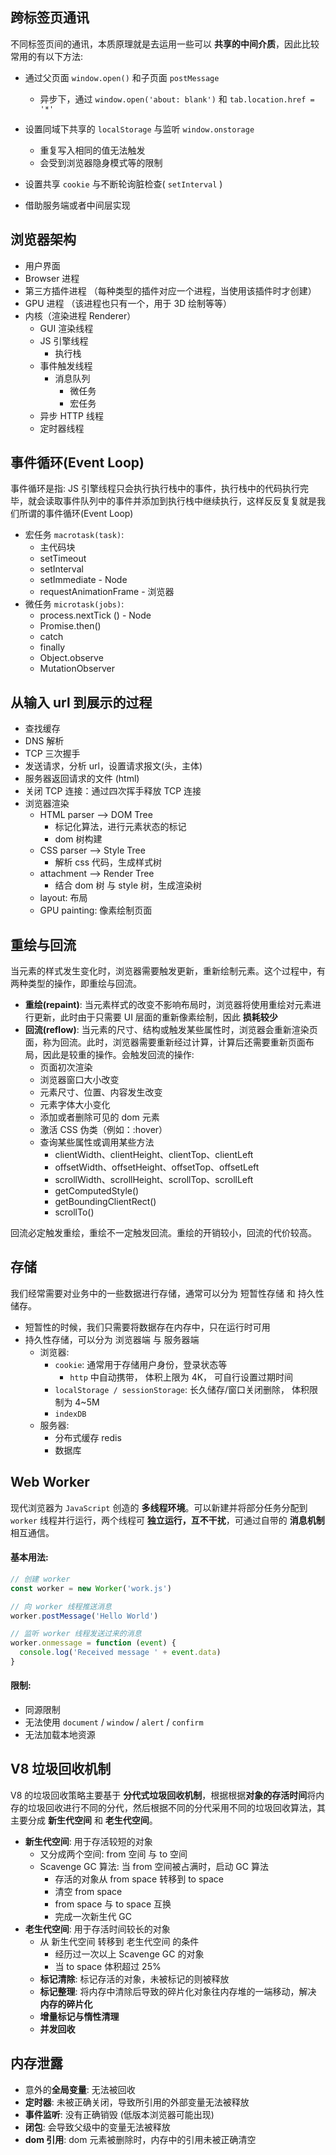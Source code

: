 ## 跨标签页通讯

不同标签页间的通讯，本质原理就是去运用一些可以 **共享的中间介质**，因此比较常用的有以下方法:

- 通过父页面 `window.open()` 和子页面 `postMessage`

  - 异步下，通过 `window.open('about: blank')` 和 `tab.location.href = '*'`

- 设置同域下共享的 `localStorage` 与监听 `window.onstorage`

  - 重复写入相同的值无法触发
  - 会受到浏览器隐身模式等的限制

- 设置共享 `cookie` 与不断轮询脏检查( `setInterval` )

- 借助服务端或者中间层实现

## 浏览器架构

- 用户界面
- Browser 进程
- 第三方插件进程 （每种类型的插件对应一个进程，当使用该插件时才创建）
- GPU 进程 （该进程也只有一个，用于 3D 绘制等等）
- 内核（渲染进程 Renderer）
  - GUI 渲染线程
  - JS 引擎线程
    - 执行栈
  - 事件触发线程
    - 消息队列
      - 微任务
      - 宏任务
  - 异步 HTTP 线程
  - 定时器线程

## 事件循环(Event Loop)

事件循环是指: JS 引擎线程只会执行执行栈中的事件，执行栈中的代码执行完毕，就会读取事件队列中的事件并添加到执行栈中继续执行，这样反反复复就是我们所谓的事件循环(Event Loop)

- 宏任务 `macrotask(task)`:
  - 主代码块
  - setTimeout
  - setInterval
  - setImmediate - Node
  - requestAnimationFrame - 浏览器
- 微任务 `microtask(jobs)`:
  - process.nextTick () - Node
  - Promise.then()
  - catch
  - finally
  - Object.observe
  - MutationObserver

## 从输入 url 到展示的过程

- 查找缓存
- DNS 解析
- TCP 三次握手
- 发送请求，分析 url，设置请求报文(头，主体)
- 服务器返回请求的文件 (html)
- 关闭 TCP 连接：通过四次挥手释放 TCP 连接
- 浏览器渲染
  - HTML parser --> DOM Tree
    - 标记化算法，进行元素状态的标记
    - dom 树构建
  - CSS parser --> Style Tree
    - 解析 css 代码，生成样式树
  - attachment --> Render Tree
    - 结合 dom 树 与 style 树，生成渲染树
  - layout: 布局
  - GPU painting: 像素绘制页面

## 重绘与回流

当元素的样式发生变化时，浏览器需要触发更新，重新绘制元素。这个过程中，有两种类型的操作，即重绘与回流。

- **重绘(repaint)**: 当元素样式的改变不影响布局时，浏览器将使用重绘对元素进行更新，此时由于只需要 UI 层面的重新像素绘制，因此 **损耗较少**
- **回流(reflow)**: 当元素的尺寸、结构或触发某些属性时，浏览器会重新渲染页面，称为回流。此时，浏览器需要重新经过计算，计算后还需要重新页面布局，因此是较重的操作。会触发回流的操作:
  - 页面初次渲染
  - 浏览器窗口大小改变
  - 元素尺寸、位置、内容发生改变
  - 元素字体大小变化
  - 添加或者删除可见的 dom 元素
  - 激活 CSS 伪类（例如：:hover）
  - 查询某些属性或调用某些方法
    - clientWidth、clientHeight、clientTop、clientLeft
    - offsetWidth、offsetHeight、offsetTop、offsetLeft
    - scrollWidth、scrollHeight、scrollTop、scrollLeft
    - getComputedStyle()
    - getBoundingClientRect()
    - scrollTo()

回流必定触发重绘，重绘不一定触发回流。重绘的开销较小，回流的代价较高。

## 存储

我们经常需要对业务中的一些数据进行存储，通常可以分为 短暂性存储 和 持久性储存。

- 短暂性的时候，我们只需要将数据存在内存中，只在运行时可用
- 持久性存储，可以分为 浏览器端 与 服务器端
  - 浏览器:
    - `cookie`: 通常用于存储用户身份，登录状态等
      - `http` 中自动携带， 体积上限为 4K， 可自行设置过期时间
    - `localStorage / sessionStorage`: 长久储存/窗口关闭删除， 体积限制为 4~5M
    - `indexDB`
  - 服务器:
    - 分布式缓存 redis
    - 数据库

## Web Worker

现代浏览器为 `JavaScript` 创造的 **多线程环境**。可以新建并将部分任务分配到 `worker` 线程并行运行，两个线程可 **独立运行，互不干扰**，可通过自带的 **消息机制** 相互通信。

#### 基本用法:

```js
// 创建 worker
const worker = new Worker('work.js')

// 向 worker 线程推送消息
worker.postMessage('Hello World')

// 监听 worker 线程发送过来的消息
worker.onmessage = function (event) {
  console.log('Received message ' + event.data)
}
```

#### 限制:

- 同源限制
- 无法使用 `document` / `window` / `alert` / `confirm`
- 无法加载本地资源

## V8 垃圾回收机制

V8 的垃圾回收策略主要基于 **分代式垃圾回收机制**，根据根据**对象的存活时间**将内存的垃圾回收进行不同的分代，然后根据不同的分代采用不同的垃圾回收算法，其主要分成 **新生代空间** 和 **老生代空间**。

- **新生代空间**: 用于存活较短的对象
  - 又分成两个空间: from 空间 与 to 空间
  - Scavenge GC 算法: 当 from 空间被占满时，启动 GC 算法
    - 存活的对象从 from space 转移到 to space
    - 清空 from space
    - from space 与 to space 互换
    - 完成一次新生代 GC
- **老生代空间**: 用于存活时间较长的对象
  - 从 新生代空间 转移到 老生代空间 的条件
    - 经历过一次以上 Scavenge GC 的对象
    - 当 to space 体积超过 25%
  - **标记清除**: 标记存活的对象，未被标记的则被释放
  - **标记整理**: 将内存中清除后导致的碎片化对象往内存堆的一端移动，解决 **内存的碎片化**
  - **增量标记与惰性清理**
  - **并发回收**

## 内存泄露

- 意外的**全局变量**: 无法被回收
- **定时器**: 未被正确关闭，导致所引用的外部变量无法被释放
- **事件监听**: 没有正确销毁 (低版本浏览器可能出现)
- **闭包**: 会导致父级中的变量无法被释放
- **dom 引用**: dom 元素被删除时，内存中的引用未被正确清空
